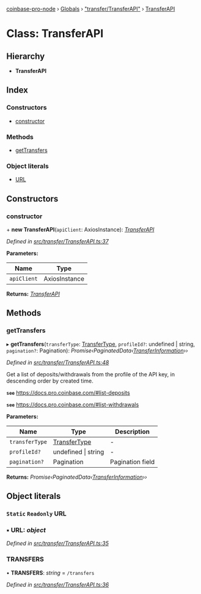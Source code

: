 [coinbase-pro-node](../README.md) › [Globals](../globals.md) › ["transfer/TransferAPI"](../modules/_transfer_transferapi_.md) › [TransferAPI](_transfer_transferapi_.transferapi.md)

# Class: TransferAPI

## Hierarchy

- **TransferAPI**

## Index

### Constructors

- [constructor](_transfer_transferapi_.transferapi.md#constructor)

### Methods

- [getTransfers](_transfer_transferapi_.transferapi.md#gettransfers)

### Object literals

- [URL](_transfer_transferapi_.transferapi.md#static-readonly-url)

## Constructors

### constructor

\+ **new TransferAPI**(`apiClient`: AxiosInstance): _[TransferAPI](_transfer_transferapi_.transferapi.md)_

_Defined in [src/transfer/TransferAPI.ts:37](https://github.com/bennyn/coinbase-pro-node/blob/6dc414a/src/transfer/TransferAPI.ts#L37)_

**Parameters:**

| Name        | Type          |
| ----------- | ------------- |
| `apiClient` | AxiosInstance |

**Returns:** _[TransferAPI](_transfer_transferapi_.transferapi.md)_

## Methods

### getTransfers

▸ **getTransfers**(`transferType`: [TransferType](../enums/_transfer_transferapi_.transfertype.md), `profileId?`: undefined | string, `pagination?`: Pagination): _Promise‹PaginatedData‹[TransferInformation](../interfaces/_transfer_transferapi_.transferinformation.md)››_

_Defined in [src/transfer/TransferAPI.ts:48](https://github.com/bennyn/coinbase-pro-node/blob/6dc414a/src/transfer/TransferAPI.ts#L48)_

Get a list of deposits/withdrawals from the profile of the API key, in descending order by created time.

**`see`** https://docs.pro.coinbase.com/#list-deposits

**`see`** https://docs.pro.coinbase.com/#list-withdrawals

**Parameters:**

| Name           | Type                                                            | Description      |
| -------------- | --------------------------------------------------------------- | ---------------- |
| `transferType` | [TransferType](../enums/_transfer_transferapi_.transfertype.md) | -                |
| `profileId?`   | undefined &#124; string                                         | -                |
| `pagination?`  | Pagination                                                      | Pagination field |

**Returns:** _Promise‹PaginatedData‹[TransferInformation](../interfaces/_transfer_transferapi_.transferinformation.md)››_

## Object literals

### `Static` `Readonly` URL

### ▪ **URL**: _object_

_Defined in [src/transfer/TransferAPI.ts:35](https://github.com/bennyn/coinbase-pro-node/blob/6dc414a/src/transfer/TransferAPI.ts#L35)_

### TRANSFERS

• **TRANSFERS**: _string_ = `/transfers`

_Defined in [src/transfer/TransferAPI.ts:36](https://github.com/bennyn/coinbase-pro-node/blob/6dc414a/src/transfer/TransferAPI.ts#L36)_
